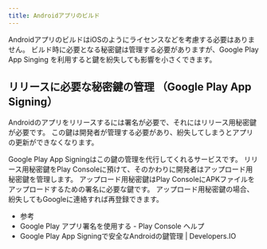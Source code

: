 ```yaml
---
title: Androidアプリのビルド
---
```


AndroidアプリのビルドはiOSのようにライセンスなどを考慮する必要はありません。
ビルド時に必要となる秘密鍵は管理する必要がありますが、Google Play App Singing を利用すると鍵を紛失しても影響を小さくできます。



## リリースに必要な秘密鍵の管理 （Google Play App Signing）

Androidのアプリをリリースするには署名が必要で、それにはリリース用秘密鍵が必要です。
この鍵は開発者が管理する必要があり、紛失してしまうとアプリの更新ができなくなります。

Google Play App Signingはこの鍵の管理を代行してくれるサービスです。
リリース用秘密鍵をPlay Consoleに預けて、そのかわりに開発者はアップロード用秘密鍵を管理します。
アップロード用秘密鍵はPlay ConsoleにAPKファイルをアップロードするための署名に必要な鍵です。
アップロード用秘密鍵の場合、紛失してもGoogleに連絡すれば再登録できます。


 - 参考
  - Google Play アプリ署名を使用する - Play Console ヘルプ
  - Google Play App Signingで安全なAndroidの鍵管理 | Developers.IO






